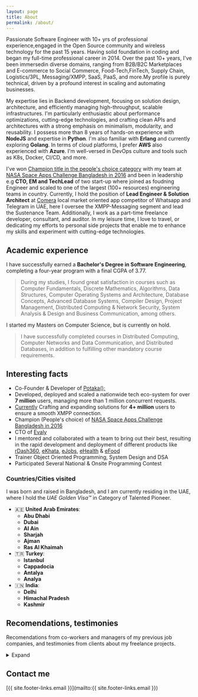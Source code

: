 ```yaml
---
layout: page
title: About
permalink: /about/
---
```

Passionate Software Engineer with 10+ yrs of professional experience,engaged in the 
Open Source community and wireless technology for the past 15 years.
Having solid foundation in coding and began my full-time professional career in 2014.
Over the past 10+ years, I've been immersedin diverse domains, ranging from B2B/B2C Marketplaces
and E-commerce to Social Commerce, Food-Tech,FinTech, Supply Chain, Logistics/3PL, Messaging/XMPP,
SaaS, PaaS, and more.My profile is purely technical, driven by a profound interest in scaling and automating businesses.

My expertise lies in Backend development, focusing on solution design, architecture, and efficiently managing high-throughput, scalable infrastructures. I'm particularly enthusiastic about performance optimizations, cutting-edge technologies, and crafting clean APIs and architectures with a strong emphasis on minimalism, modularity, and reusability.
I possess more than 8 years of hands-on experience with **NodeJS** and expertise in **Python**.
I'm also familiar with **Erlang** and currently exploring **Golang**.
In terms of cloud platforms, I prefer **AWS** also experienced with **Azure**. I'm well-versed in DevOps culture and tools such as K8s, Docker, CI/CD, and more.

I've won [Champion title in the people's choice category](https://2016.spaceappschallenge.org/challenges/earth/earth-live/projects/agro-skylab-durbar) with my team at [NASA Space Apps Challenge Bangladesh in 2016](https://2016.spaceappschallenge.org/challenges/earth/earth-live/projects/agro-skylab-durbar) and been in leadership e.g **CTO, EM and TechLead** of two start-up where joined as foudning Engineer and scaled to one of the largest (100+ resources) engineering teams in country.
Currently, I hold the position of **Lead Engineer & Solution Architect** at [Comera](https://mycomera.com) local market oriented app competitor of Whatsapp and Telegram in UAE, here I oversee the XMPP-Messaging segment and lead the Sustenance Team. Additionally, I work as a part-time freelance developer, consultant, and auditor. 
In my leisure time, I love to travel, or dedicating my efforts to personal side projects that enable me to enhance my skills and experiment with cutting-edge technologies.

## Academic experience

I have successfully earned a **Bachelor's Degree in Software Engineering**, completing a four-year program with a final CGPA of 3.77.
> During my studies, I found great satisfaction in courses such as Computer Fundamentals, Discrete Mathematics, Algorithms, Data Structures, Computer Operating Systems and Architecture, Database Concepts, Advanced Database Systems, Compiler Design, Project Management, Distributed Computing & Network Security, System Analysis & Design and Business Communication, among others.

I started my Masters on Computer Science,  but is currently on hold. 
> I have successfully completed courses in Distributed Computing, Computer Networks and Data Communication, and Distributed Databases, in addition to fulfilling other mandatory course requirements.

## Interesting facts

- Co-Founder & Developer of [Potaka();](https://potaka.io)
- Developed, deployed and scaled a nationwide tech eco-system for over **7 million** users, managing more than 1 million concurrent requests.
- [Currently](https://mycomera.com) Crafting and expanding solutions for **4+ million** users to ensure a smooth XMPP connection.
- Champion (People's choice) of [NASA Space Apps Challenge Bangladesh in 2016](https://2016.spaceappschallenge.org/challenges/earth/earth-live/projects/agro-skylab-durbar)
- CTO of [Evaly](https://play.google.com/store/apps/details?id=bd.com.evaly.evalyshop)
- I mentored and collaborated with a team to bring out their best, resulting in the rapid development and deployment of different products like
 [rDash360](https://rdash360.com/),
 [eKhata](https://ekhata.com.bd), 
 [eJobs](https://play.google.com/store/apps/details?id=bd.com.evaly.ejobs),
 [eHealth](https://play.google.com/store/apps/details?id=bd.com.evaly.ehealth) &
 [eFood](https://efood.com.bd)
- Trainer Object Oriented Programming, System Design and DSA
- Participated Several National & Onsite Programming Contest

### Countries/Cities visited

I was born and raised in Bangladesh, and I am currently residing in the UAE, where I hold the *UAE Golden Visa&trade;* in Category of Talented Pioneer.


- 🇦🇪 **United Arab Emirates**: 
  - **Abu Dhabi**
  - **Dubai**
  - **Al Ain** 
  - **Sharjah** 
  - **Ajman**
  - **Ras Al Khaimah**
- 🇹🇷 **Turkey**: 
  - **Istanbul** 
  - **Cappadocia**
  - **Antalya**
  - **Analya**
- 🇮🇳 **India**:
  - **Delhi**
  - **Himachal Pradesh**
  - **Kashmir**




## Recomendations, testimonies 

Recomendations from co-workers and managers of my previous job companies, and
testimonies from clients about my freelance projects.

<details>
<summary markdown='span'>Expand</summary>



[Mike Hardy](https://www.linkedin.com/in/mhardy2/), Founder of [Local Insights](https://localinsights.io)

> Os is a worker with a lot of knowledge in several technical areas, from low level programming up to scripting languages, and including devices integration that’s where he was helping us. He is a person with a great interest for learning and improve himself each day, and I recommend him specially for his technical expertise and aptitudes.


[Mokhlesur R. Maruf](https://www.linkedin.com/in/mmr-maruf), Co-Founder & Head Of Engineering of [Quantibly](https://quantibly.com/)

> Osman Goni Nahid is very professional to handle his responsibilities. He is a detailed oriented person having the passion to provide the efficiency of the completed tasks. He is also a great team player.


[Enam Chowdhury](https://www.linkedin.com/in/enamanc), Founder & CEO, Ex-Microsoft of [EkkBaz](https://ekkbaz.com)

> Nahid is an excellent software engineer and architect. He grasp problems easily and able to design future proof scale-able systems keeping future needs in mind. That is testament of his capabilities as an software architect. He is excellent team member, sets high team standard and leads by example for other team members to follow and look up to also. Its great to have him as team member. 


[Firoz Shams](https://www.linkedin.com/in/firoz-shams-66560694), Senior Software Engineer at [Emirates NBD Bank UAE](https://www.emiratesnbd.com/en)

> I have worked with Nahid Bhai for over 4 years and my growth as an engineer during this period is all thanks to his leadership and guidance. His technical knowledge is immense and is only matched by his leadership and mentoring skills. He leads by example and motivates everyone around him to grow and become better in their craft. It will be an understatement to say that he will be an asset to any company. He will be the force that transforms the company for the better with his talent, vision, technical prowess, hard work, and most importantly his leadership


[Ashfaq Mahmood](https://www.linkedin.com/in/ashfaqrafi), Senior Engineer at
[WellDev](https://www.welldev.io)

> Osman bhai was my CTO at Evaly. As the CTO, he managed a variety of engineers very efficiently. He always helps out his fellow teammates whenever he can. He gives proper guidances and encouragement to the engineers and gives them support of all kinds in times of difficulties. He is a very knowledgeable software engineer and team lead, who can contribute to any engineering department. Besides, he has a great eye for UX Design. His supervision in each department helped the system to handle huge amount of user traffic during campaigns. His DevOps optimizations made the platform a world class one in terms of scalability and sustainability. He is always updated to date with the latest tech stacks and inspires the team to adapt to those. He is a person with a great personality and friendly attitude. He would be the best addition in an engineering team for leading and building a world class product.


[Kamal Sharif](https://www.linkedin.com/in/ksharifbd/), Senior Engineer at [Refari](https://www.refari.co/)

> I met Osman when he joined Inovio as a software engineer. He immediately started working on a learning management system which was to be built on MERN stack. Coming from Java, Android and PHP background, he learned the stack within couple of months with his enormous enthusiasm, dedication. After the departure of the lead engineer, he took the leadership of the project, and led the team to complete the project within deadline and with quality. Osman sought perfection in every aspect of the development without anyone asking him to do so. Having deep knowledge and leadership capability, he is an asset for any organization. I highly recommend him.

[Rakib Hasan Amiya](https://www.linkedin.com/in/rakib-hasan-amiya-a7700a66) Senior Engineer at [Momox](https://www.momox.de)

> It's really fun and my pleasure working with Nahid. He is such a good team player and can be an asset for any software companies. As it's just a start of his career, surely he is a star in making.


[HM Tamim](https://www.linkedin.com/in/hmtamim), Senior Mobile Engineer at [MatchMove](https://matchmove.com/)

> It's been an absolutely amazing journey working with Nahid bhaia for the last 2.5 years. As the CTO of the largest e-commerce platform of Bangladesh, he managed over 80 people very effectively. Interviewed them, mentored them, eventually turned each of them into the most efficient, skilled, and hard-working engineers of the country.He is a very knowledgeable software engineer and architect, who give can contribute to any engineering department, Backend, Frontend, DevOps, Product Design, literally anything. Besides, he has a great sense of UI UX, which is rare in backend engineers.Under his extraordinary leadership, we successfully launched over 8 platforms in a record-breaking time, while maintaining quality.His valuable inputs in each department helped the system to handle over 2.5 million requests per minute traffic. Moreover, his DevOps optimizations reduced the server cost of the company by 50%. He is always updated to date with the latest tech stacks and inspires the team to adapt to those.Most importantly, he is an honest person with a great personality and friendly attitude, which every leader should have. Any company would be lucky to have him on their team.


[Hossain Al Muhee](https://www.linkedin.com/in/hossainmuhee), Senior Product Manager at [Vivasoft](https://vivasoftltd.com)

> I have worked as a Product Manager under the supervision of Mr. Osman Goni Nahid. During my service at Evaly, I have learnt a lot from him throughout the whole tenure. He is a great mentor with excellent combination of technical and business knowledge. His exemplary leadership kept everyone motivated not only to give their best but also to go the extra mile without any hesitation. Out of the many ideologies that I have developed from him, one of them will forever be a pillar of leadership to me and that is: "The job of a good leader isn't just about distributing tasks among the team efficiently, a good leader works alongside his team to bring out the best output as a whole."

[Sharif Newaz Choudhury](https://www.linkedin.com/in/sharif-newaz-choudhury-86949267), Product at [Nagad](https://nagad.com.bd/)

> As a PM what more do you need when your CTO is the the most energetic, youngest & the most talented one in the town. I had the opportunity to work with him directly and found out the unquestionable leadership ability which drives through the whole team. He can deliver and execute whenever you have a problem and most importantly he works and guide directly from freshers to leads !! Not as a CTO, as a team member he works side by side in every products with the whole team either its day or night.I am extremely lucky to have worked under him in the biggest module and he guided me at every turn , every loophole, every blocker gently. Not in the good time, but also he made his team happy at the toughest of the time. If thats not an example of leadership, I don't know if theres any. Anyone can works in the industry but not everyone is lucky enough to be on the team HE made and managed from top to bottom. I wish him my deepest regards. I will be lucky if I would be able to work with him again in the future.

[Md Muktadirul Islam](https://www.linkedin.com/in/muktadirul/), Big Data, Platform & CVM Service Specialist Engineer at [Banglalink](https://www.banglalink.net)

> It's been approximately 4 years I know Nahid bhai both professionally and personally. I found his every solution is the best and optimized way. I have learned form him about patience, hard work, committed, leadership, honesty and last but not the least the way of thinking for problem solving with programming. 
>He is very open for any problem. We can directly discuss with him for any problems and bring out the solution as well. He had a great power of generating the solution with best and optimized way. His thoughts are unique what people didn't thought yet ever on that way. Allah gift him a beautiful mind to solve the problem optimized way.
>He is an honest, committed & sincerer leader for any team in this world. Love his nurturing technique. I am very happy that worked with him very closely and learned a lot from him. 

[Md. Alamin](https://www.linkedin.com/in/mirajehossain), Senior Backend Engineer at [CHEQ](https://www.cheqplease.com/)

>Nahid Bhai is a fantastic person to work with and is not only a multi-skilled and insightful leader but also an inspiring strategist.
> A great leader with a super cool mindset. Nahid Bhai is a very productive person and hardworking, broad-minded, and forward-thinking individual. It is an honor for me to recommend and endorse Nahid Bhai.

[See More...](https://www.linkedin.com/in/osmangoninahid/details/recommendations/)
</details>


## Contact me

[{{ site.footer-links.email }}](mailto:{{ site.footer-links.email }})
